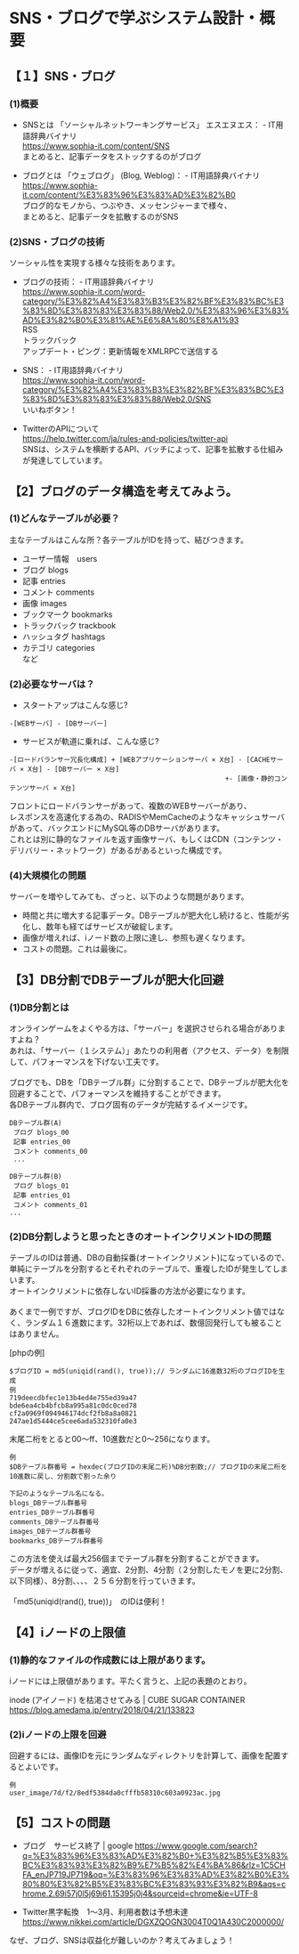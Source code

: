 # SNS・ブログで学ぶシステム設計・概要

## 【１】SNS・ブログ

### (1)概要

* SNSとは 「ソーシャルネットワーキングサービス」 エスエヌエス： - IT用語辞典バイナリ
<br>https://www.sophia-it.com/content/SNS
<br>まとめると、記事データをストックするのがブログ

* ブログとは 「ウェブログ」 (Blog, Weblog)： - IT用語辞典バイナリ
<br>https://www.sophia-it.com/content/%E3%83%96%E3%83%AD%E3%82%B0
<br>ブログ的なモノから、つぶやき、メッセンジャーまで様々、
<br>まとめると、記事データを拡散するのがSNS

### (2)SNS・ブログの技術
ソーシャル性を実現する様々な技術をあります。

* ブログの技術： - IT用語辞典バイナリ
<br>https://www.sophia-it.com/word-category/%E3%82%A4%E3%83%B3%E3%82%BF%E3%83%BC%E3%83%8D%E3%83%83%E3%83%88/Web2.0/%E3%83%96%E3%83%AD%E3%82%B0%E3%81%AE%E6%8A%80%E8%A1%93
<br>RSS
<br>トラックバック
<br>アップデート・ピング：更新情報をXMLRPCで送信する

* SNS： - IT用語辞典バイナリ
<br>https://www.sophia-it.com/word-category/%E3%82%A4%E3%83%B3%E3%82%BF%E3%83%BC%E3%83%8D%E3%83%83%E3%83%88/Web2.0/SNS
<br>いいねボタン！

* TwitterのAPIについて
<br>https://help.twitter.com/ja/rules-and-policies/twitter-api
<br>SNSは、システムを横断するAPI、バッチによって、記事を拡散する仕組みが発達してしています。

## 【2】ブログのデータ構造を考えてみよう。

### (1)どんなテーブルが必要？
主なテーブルはこんな所？各テーブルがIDを持って、結びつきます。
* ユーザー情報　users
* ブログ blogs
* 記事 entries
* コメント comments
* 画像 images
* ブックマーク bookmarks
* トラックバック trackbook
* ハッシュタグ hashtags
* カテゴリ categories
<br>など

### (2)必要なサーバは？

* スタートアップはこんな感じ?<br>
```
-[WEBサーバ] - [DBサーバー]
```

* サービスが軌道に乗れば、こんな感じ?<br>
```
-[ロードバランサー冗長化構成] + [WEBアプリケーションサーバ × X台] - [CACHEサーバ × X台] - [DBサーバー × X台]
　　 　　　　　　　　　　　　　　　　　　　　　　　          　+- [画像・静的コンテンツサーバ × X台]
```
フロントにロードバランサーがあって、複数のWEBサーバーがあり、<br>
レスポンスを高速化する為の、RADISやMemCacheのようなキャッシュサーバがあって、バックエンドにMySQL等のDBサーバがあります。<br>
これとは別に静的なファイルを返す画像サーバ、もしくはCDN（コンテンツ・デリバリー・ネットワーク）があるがあるといった構成です。<br>

### (4)大規模化の問題
サーバーを増やしてみても、ざっと、以下のような問題があります。
* 時間と共に増大する記事データ。DBテーブルが肥大化し続けると、性能が劣化し、数年も経てばサービスが破綻します。
* 画像が増えれば、iノード数の上限に達し、参照も遅くなります。
* コストの問題。これは最後に。

## 【3】DB分割でDBテーブルが肥大化回避

### (1)DB分割とは
オンラインゲームをよくやる方は、「サーバー」を選択させられる場合がありますよね？<br>
あれは、「サーバー（１システム）」あたりの利用者（アクセス、データ）を制限して、パフォーマンスを下げない工夫です。<br>
<br>
ブログでも、DBを「DBテーブル群」に分割することで、DBテーブルが肥大化を回避することで、パフォーマンスを維持することができます。<br>
各DBテーブル群内で、ブログ固有のデータが完結するイメージです。<br>
```
DBテーブル群(A)
 ブログ blogs_00
 記事 entries_00
 コメント comments_00
 ...

DBテーブル群(B)
 ブログ blogs_01
 記事 entries_01
 コメント comments_01
...
```

### (2)DB分割しようと思ったときのオートインクリメントIDの問題
テーブルのIDは普通、DBの自動採番(オートインクリメント)になっているので、単純にテーブルを分割するとそれぞれのテーブルで、重複したIDが発生してしまいます。<br>
オートインクリメントに依存しないID採番の方法が必要になります。<br>
<br>あくまで一例ですが、ブログIDをDBに依存したオートインクリメント値ではなく、ランダム１６進数にます。32桁以上であれば、数億回発行しても被ることはありません。<br>

[phpの例]
```
$ブログID = md5(uniqid(rand(), true));// ランダムに16進数32桁のブログIDを生成
例
719deecdbfec1e13b4ed4e755ed39a47
bde6ea4cb4bfcb8a995a81c0dc0ced78
cf2a0969f094946174dcf2fb8a8a0821
247ae1d5444ce5cee6ada532310fa0e3
```
末尾二桁をとると00〜ff、10進数だと0〜256になります。<br>
```
例
$DBテーブル群番号 = hexdec(ブログIDの末尾二桁)%DB分割数;// ブログIDの末尾二桁を10進数に戻し、分割数で割った余り

下記のようなテーブル名になる。
blogs_DBテーブル群番号
entries_DBテーブル群番号
comments_DBテーブル群番号
images_DBテーブル群番号
bookmarks_DBテーブル群番号
```
この方法を使えば最大256個までテーブル群を分割することができます。<br>
データが増えるに従って、適宜、2分割、4分割（２分割したモノを更に2分割、以下同様）、8分割、、、、２５６分割を行っていきます。　<br>
<br>
「md5(uniqid(rand(), true))」　のIDは便利！<br> 
 
## 【4】iノードの上限値

### (1)静的なファイルの作成数には上限があります。
iノードには上限値があります。平たく言うと、上記の表題のとおり。

inode (アイノード) を枯渇させてみる | CUBE SUGAR CONTAINER<br>
https://blog.amedama.jp/entry/2018/04/21/133823

### (2)iノードの上限を回避

回避するには、画像IDを元にランダムなディレクトリを計算して、画像を配置するとよいです。<br>
```
例
user_image/7d/f2/8edf5384da0cfffb58310c603a0923ac.jpg
```

## 【5】コストの問題

* ブログ　サービス終了 | google
https://www.google.com/search?q=%E3%83%96%E3%83%AD%E3%82%B0+%E3%82%B5%E3%83%BC%E3%83%93%E3%82%B9%E7%B5%82%E4%BA%86&rlz=1C5CHFA_enJP719JP719&oq=%E3%83%96%E3%83%AD%E3%82%B0%E3%80%80%E3%82%B5%E3%83%BC%E3%83%93%E3%82%B9&aqs=chrome.2.69i57j0l5j69i61.15395j0j4&sourceid=chrome&ie=UTF-8

* Twitter黒字転換　1～3月、利用者数は予想未達<br>
https://www.nikkei.com/article/DGXZQOGN3004T0Q1A430C2000000/

なぜ、ブログ、SNSは収益化が難しいのか？考えてみましょう！
